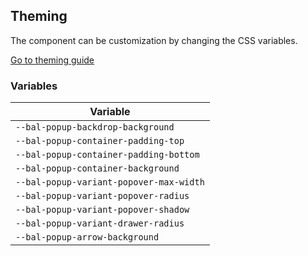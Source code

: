 ## Theming

The component can be customization by changing the CSS variables.

<a class="sb-unstyled button is-primary" href="../?path=/docs/development-theming--page">Go to theming guide</a>

<!-- START: human documentation -->

<!-- END: human documentation -->

### Variables​

| Variable                                |
| --------------------------------------- |
| `--bal-popup-backdrop-background`       |
| `--bal-popup-container-padding-top`     |
| `--bal-popup-container-padding-bottom`  |
| `--bal-popup-container-background`      |
| `--bal-popup-variant-popover-max-width` |
| `--bal-popup-variant-popover-radius`    |
| `--bal-popup-variant-popover-shadow`    |
| `--bal-popup-variant-drawer-radius`     |
| `--bal-popup-arrow-background`          |
